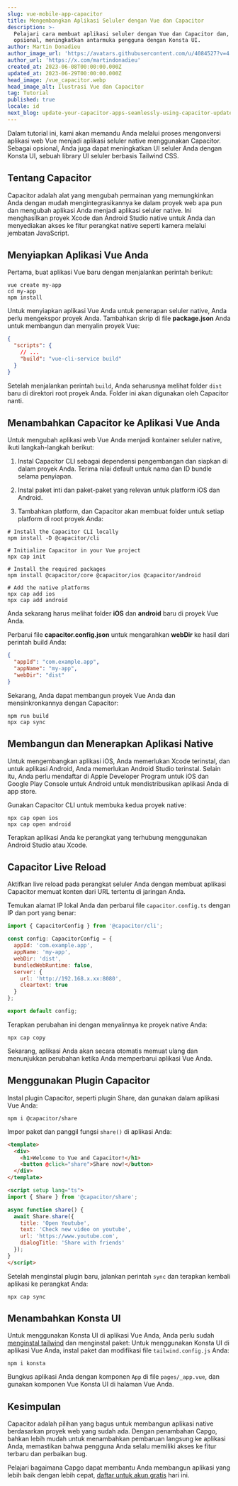 ```yaml
---
slug: vue-mobile-app-capacitor
title: Mengembangkan Aplikasi Seluler dengan Vue dan Capacitor
description: >-
  Pelajari cara membuat aplikasi seluler dengan Vue dan Capacitor dan, secara
  opsional, meningkatkan antarmuka pengguna dengan Konsta UI.
author: Martin Donadieu
author_image_url: 'https://avatars.githubusercontent.com/u/4084527?v=4'
author_url: 'https://x.com/martindonadieu'
created_at: 2023-06-08T00:00:00.000Z
updated_at: 2023-06-29T00:00:00.000Z
head_image: /vue_capacitor.webp
head_image_alt: Ilustrasi Vue dan Capacitor
tag: Tutorial
published: true
locale: id
next_blog: update-your-capacitor-apps-seamlessly-using-capacitor-updater
---
```


Dalam tutorial ini, kami akan memandu Anda melalui proses mengonversi aplikasi web Vue menjadi aplikasi seluler native menggunakan Capacitor. Sebagai opsional, Anda juga dapat meningkatkan UI seluler Anda dengan Konsta UI, sebuah library UI seluler berbasis Tailwind CSS.

## Tentang Capacitor

Capacitor adalah alat yang mengubah permainan yang memungkinkan Anda dengan mudah mengintegrasikannya ke dalam proyek web apa pun dan mengubah aplikasi Anda menjadi aplikasi seluler native. Ini menghasilkan proyek Xcode dan Android Studio native untuk Anda dan menyediakan akses ke fitur perangkat native seperti kamera melalui jembatan JavaScript.

## Menyiapkan Aplikasi Vue Anda

Pertama, buat aplikasi Vue baru dengan menjalankan perintah berikut:

```shell
vue create my-app
cd my-app
npm install
```

Untuk menyiapkan aplikasi Vue Anda untuk penerapan seluler native, Anda perlu mengekspor proyek Anda. Tambahkan skrip di file **package.json** Anda untuk membangun dan menyalin proyek Vue:

```json
{
  "scripts": {
    // ...
    "build": "vue-cli-service build"
  }
}
```

Setelah menjalankan perintah `build`, Anda seharusnya melihat folder `dist` baru di direktori root proyek Anda. Folder ini akan digunakan oleh Capacitor nanti.

## Menambahkan Capacitor ke Aplikasi Vue Anda

Untuk mengubah aplikasi web Vue Anda menjadi kontainer seluler native, ikuti langkah-langkah berikut:

1. Instal Capacitor CLI sebagai dependensi pengembangan dan siapkan di dalam proyek Anda. Terima nilai default untuk nama dan ID bundle selama penyiapan.

2. Instal paket inti dan paket-paket yang relevan untuk platform iOS dan Android.

3. Tambahkan platform, dan Capacitor akan membuat folder untuk setiap platform di root proyek Anda:

```shell
# Install the Capacitor CLI locally
npm install -D @capacitor/cli

# Initialize Capacitor in your Vue project
npx cap init

# Install the required packages
npm install @capacitor/core @capacitor/ios @capacitor/android

# Add the native platforms
npx cap add ios
npx cap add android
```

Anda sekarang harus melihat folder **iOS** dan **android** baru di proyek Vue Anda.

Perbarui file **capacitor.config.json** untuk mengarahkan **webDir** ke hasil dari perintah build Anda:

```json
{
  "appId": "com.example.app",
  "appName": "my-app",
  "webDir": "dist"
}
```

Sekarang, Anda dapat membangun proyek Vue Anda dan mensinkronkannya dengan Capacitor:

```shell
npm run build
npx cap sync
```

## Membangun dan Menerapkan Aplikasi Native

Untuk mengembangkan aplikasi iOS, Anda memerlukan Xcode terinstal, dan untuk aplikasi Android, Anda memerlukan Android Studio terinstal. Selain itu, Anda perlu mendaftar di Apple Developer Program untuk iOS dan Google Play Console untuk Android untuk mendistribusikan aplikasi Anda di app store.

Gunakan Capacitor CLI untuk membuka kedua proyek native:

```shell
npx cap open ios
npx cap open android
```

Terapkan aplikasi Anda ke perangkat yang terhubung menggunakan Android Studio atau Xcode.

## Capacitor Live Reload

Aktifkan live reload pada perangkat seluler Anda dengan membuat aplikasi Capacitor memuat konten dari URL tertentu di jaringan Anda.

Temukan alamat IP lokal Anda dan perbarui file `capacitor.config.ts` dengan IP dan port yang benar:

```javascript
import { CapacitorConfig } from '@capacitor/cli';

const config: CapacitorConfig = {
  appId: 'com.example.app',
  appName: 'my-app',
  webDir: 'dist',
  bundledWebRuntime: false,
  server: {
    url: 'http://192.168.x.xx:8080',
    cleartext: true
  }
};

export default config;
```

Terapkan perubahan ini dengan menyalinnya ke proyek native Anda:

```shell
npx cap copy
```

Sekarang, aplikasi Anda akan secara otomatis memuat ulang dan menunjukkan perubahan ketika Anda memperbarui aplikasi Vue Anda.

## Menggunakan Plugin Capacitor

Instal plugin Capacitor, seperti plugin Share, dan gunakan dalam aplikasi Vue Anda:

```shell
npm i @capacitor/share
```

Impor paket dan panggil fungsi `share()` di aplikasi Anda:

```html
<template>
  <div>
    <h1>Welcome to Vue and Capacitor!</h1>
    <button @click="share">Share now!</button>
  </div>
</template>

<script setup lang="ts">
import { Share } from '@capacitor/share';

async function share() {
  await Share.share({
    title: 'Open Youtube',
    text: 'Check new video on youtube',
    url: 'https://www.youtube.com',
    dialogTitle: 'Share with friends'
  });
}
</script>
```

Setelah menginstal plugin baru, jalankan perintah `sync` dan terapkan kembali aplikasi ke perangkat Anda:

```
npx cap sync
```

## Menambahkan Konsta UI

Untuk menggunakan Konsta UI di aplikasi Vue Anda, Anda perlu sudah [menginstal tailwind](https://tailwindcss.com/docs/guides/vite/#vue) dan menginstal paket:
Untuk menggunakan Konsta UI di aplikasi Vue Anda, instal paket dan modifikasi file `tailwind.config.js` Anda:

```shell
npm i konsta
```

Bungkus aplikasi Anda dengan komponen `App` di file `pages/_app.vue`, dan gunakan komponen Vue Konsta UI di halaman Vue Anda.

## Kesimpulan

Capacitor adalah pilihan yang bagus untuk membangun aplikasi native berdasarkan proyek web yang sudah ada. Dengan penambahan Capgo, bahkan lebih mudah untuk menambahkan pembaruan langsung ke aplikasi Anda, memastikan bahwa pengguna Anda selalu memiliki akses ke fitur terbaru dan perbaikan bug.

Pelajari bagaimana Capgo dapat membantu Anda membangun aplikasi yang lebih baik dengan lebih cepat, [daftar untuk akun gratis](/register/) hari ini.